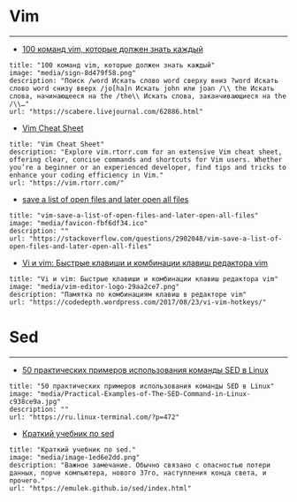 # Vim
---
-  [100 команд vim, которые должен знать каждый ](https://scabere.livejournal.com/62886.html)
```embed
title: "100 команд vim, которые должен знать каждый"
image: "media/sign-8d479f58.png"
description: "Поиск /word Искать слово word сверху вниз ?word Искать слово word снизу вверх /jo[ha]n Искать john или joan /\\ the Искать слова, начинающееся на the /the\\ Искать слова, заканчивающиеся на the /\\…"
url: "https://scabere.livejournal.com/62886.html"
```
- [Vim Cheat Sheet](https://vim.rtorr.com/)
```embed
title: "Vim Cheat Sheet"
description: "Explore vim.rtorr.com for an extensive Vim cheat sheet, offering clear, concise commands and shortcuts for Vim users. Whether you’re a beginner or an experienced developer, find tips and tricks to enhance your coding efficiency in Vim."
url: "https://vim.rtorr.com/"
```
-  [save a list of open files and later open all files](https://stackoverflow.com/questions/2902048/vim-save-a-list-of-open-files-and-later-open-all-files)
```embed
title: "vim-save-a-list-of-open-files-and-later-open-all-files"
image: "media/favicon-fbf6df34.ico"
description: ""
url: "https://stackoverflow.com/questions/2902048/vim-save-a-list-of-open-files-and-later-open-all-files"
```
- [Vi и vim: Быстрые клавиши и комбинации клавиш редактора vim](https://codedepth.wordpress.com/2017/08/23/vi-vim-hotkeys/)
```embed
title: "Vi и vim: Быстрые клавиши и комбинации клавиш редактора vim"
image: "media/vim-editor-logo-29aa2ce7.png"
description: "Памятка по комбинациям клавиш в редакторе vim"
url: "https://codedepth.wordpress.com/2017/08/23/vi-vim-hotkeys/"
```

# Sed
---
 - [50 практических примеров использования команды SED в Linux](https://ru.linux-terminal.com/?p=472)
```embed
title: "50 практических примеров использования команды SED в Linux"
image: "media/Practical-Examples-of-The-SED-Command-in-Linux-c938ce9a.jpg"
description: ""
url: "https://ru.linux-terminal.com/?p=472"
```
- [Краткий учебник по sed](https://emulek.github.io/sed/index.html)
```embed
title: "Краткий учебник по sed."
image: "media/image-1ed6e2dd.png"
description: "Важное замечание. Обычно связано с опасностью потери данных, порче компьютера, нового 37го, наступления конца света, и прочего."
url: "https://emulek.github.io/sed/index.html"
```

